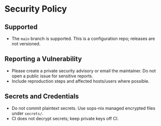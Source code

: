 # Security Policy

## Supported

- The `main` branch is supported. This is a configuration repo; releases are not versioned.

## Reporting a Vulnerability

- Please create a private security advisory or email the maintainer. Do not open a public issue for sensitive reports.
- Include reproduction steps and affected hosts/users where possible.

## Secrets and Credentials

- Do not commit plaintext secrets. Use sops-nix managed encrypted files under `secrets/`.
- CI does not decrypt secrets; keep private keys off CI.
